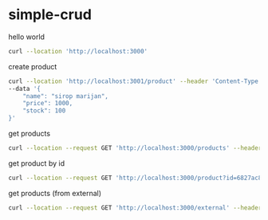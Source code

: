 # simple-crud

hello world
```bash
curl --location 'http://localhost:3000'
```

create product
```bash
curl --location 'http://localhost:3001/product' --header 'Content-Type: application/json' \
--data '{
    "name": "sirop marijan",
    "price": 1000,
    "stock": 100
}'
```

get products
```bash
curl --location --request GET 'http://localhost:3000/products' --header 'Content-Type: application/json'
```

get product by id
```bash
curl --location --request GET 'http://localhost:3000/product?id=6827ac8dbe36af32d9761dd5' --header 'Content-Type: application/json'
```

get products (from external)
```bash
curl --location --request GET 'http://localhost:3000/external' --header 'Content-Type: application/json'
```